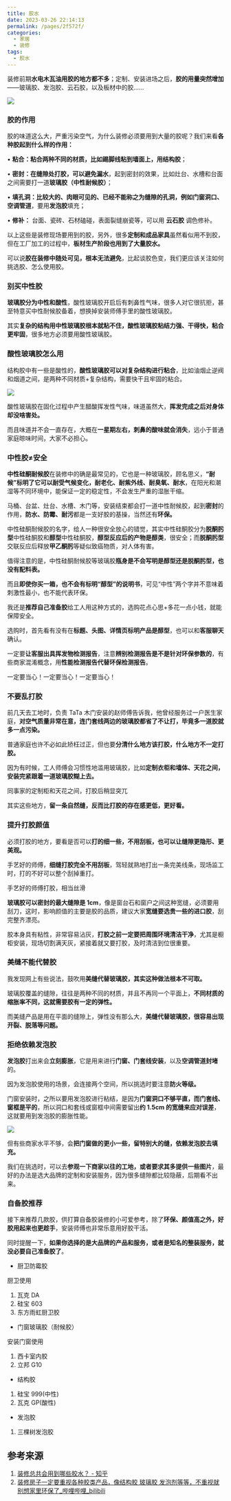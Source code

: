 ```yaml
---
title: 胶水
date: 2023-03-26 22:14:13
permalink: /pages/2f572f/
categories:
  - 家居
  - 装修
tags:
  - 胶水
---
```


装修前期**水电木瓦油用胶的地方都不多**；定制、安装进场之后，**胶的用量突然增加**——玻璃胶、发泡胶、云石胶，以及板材中的胶……

![](https://picx.zhimg.com/v2-fe98fba5d9c41ed5aecbea64abdde37b_r.jpg?source=1940ef5c)

### 胶的作用

胶的味道这么大，严重污染空气，为什么装修必须要用到大量的胶呢？我们来看**各种胶起到什么样的作用：**

• **粘合：**粘合两种不同的材质，比如踢脚线粘到墙面上，用**结构胶**；

• **密封：**在**缝隙处打胶，可以避免漏水**，起到密封的效果，比如灶台、水槽和台面之间需要打一道**玻璃胶（中性耐候胶）**；

• **填孔洞：**比较大的、肉眼可见的、已经不能称之为缝隙的孔洞，例如门窗**洞口、空调管道**，要用**发泡胶**填充；

• **修补：** 台面、瓷砖、石材磕碰，表面裂缝崩瓷等，可以用 **云石胶** 调色修补。

以上这些是装修现场要用到的胶，另外，很多**定制和成品家具**虽然看似用不到胶，但在工厂加工的过程中，**板材生产阶段也用到了大量胶水。**

可以说**胶在装修中随处可见，根本无法避免**，比起谈胶色变，我们更应该关注如何挑选胶、怎么使用胶。

### 别买中性胶

**玻璃胶分为中性和酸性**，酸性玻璃胶开启后有刺鼻性气味，很多人对它很抗拒，甚至特意买中性耐候胶备着，想换掉安装师傅手里的酸性玻璃胶。

其实**复杂的结构用中性玻璃胶根本就粘不住，酸性玻璃胶粘结力强、干得快，粘合更牢固**，很多地方必须要用酸性玻璃胶。

### 酸性玻璃胶怎么用

结构胶中有一些是酸性的，**酸性玻璃胶可以对复杂结构进行粘合**，比如油烟止逆阀和烟道之间，是两种不同材质+复杂结构，需要快干且牢固的粘合。

![](https://picx.zhimg.com/v2-3262ee42b8b2e90fb71a81e530ad6359_r.jpg?source=1940ef5c)

酸性玻璃胶在固化过程中产生醋酸挥发性气味，味道虽然大，**挥发完成之后对身体却没啥害处。**

而且味道并不会一直存在，大概在**一星期左右，刺鼻的酸味就会消失**，远小于普通家庭晾味时间，大家不必担心。

### 中性胶≠安全

**中性硅酮耐候胶**在装修中的确是最常见的，它也是一种玻璃胶，顾名思义，**“耐候”标明了它可以耐受气候变化，耐老化、耐紫外线、耐臭氧、耐水**，在阳光和潮湿等不同环境中，能保证一定的稳定性，不会发生严重的湿胀干缩。

马桶、台盆、灶台、水槽、木门等，安装结束都会打一道中性耐候胶，起到**密封**的作用，**防水、防霉、耐污**都是一支好胶的基操，当然还有**环保。**

中性硅酮耐候胶的名字，给人一种很安全放心的错觉，其实中性硅酮胶分为**脱酮肟型**中性硅酮胶和**醇型**中性硅酮胶，**醇型反应后的产物是醇类**，很安全；而**脱酮肟型**交联反应后释放**甲乙酮肟**等疑似致癌物质，对人体有害。

值得注意的是，中性硅酮耐候胶等玻璃胶**瓶身是不会写明是醇型还是脱酮肟型，也没有配料表。**

而且**即使你买一箱，也不会有标明“醇型”的说明书**，可见“中性”两个字并不意味着刺激性最小，也不能代表环保。

我还是**推荐自己准备胶**给工人用这种方式的，选购花点心思+多花一点小钱，就能保障安全。

选购时，首先看有没有在**标题、头图、详情页标明产品是醇型**，也可以和**客服聊天**确认。

一定要**让客服出具挥发物检测报告**，注意**辨别检测报告是不是针对环保参数的**，有些商家混淆概念，用**性能检测报告代替环保检测报告**。

一定要当心！一定要当心！一定要当心！

### **不要乱打胶**

前几天去工地时，负责 TaTa 木门安装的赵师傅告诉我，他曾经服务过一户医生家庭，**对空气质量非常在意，连门套线两边的玻璃胶都省了不让打，毕竟多一道胶就多一点污染。**

普通家庭也许不必如此矫枉过正，但也要**分清什么地方该打胶，什么地方不一定打胶。**

因为有时候，工人师傅会习惯性地滥用玻璃胶，比如**定制衣柜和墙体、天花之间，安装完紧跟着一道玻璃胶糊上去。**

同事家的定制柜和天花之间，打胶后稍显突兀

其实这些地方，**留一条自然缝，反而比打胶的存在感更低，更好看。**

### **提升打胶颜值**

必须打胶的地方，要看是否可以**打的细一些，不用刮板，也可以让缝隙更隐形、更美观。**

手艺好的师傅，**细缝打胶完全不用刮板**，驾轻就熟地打出一条完美线条，现场监工时，打的不好可以整个刮掉重打。

手艺好的师傅打胶，相当丝滑

**玻璃胶可以密封的最大缝隙是 1cm**，像是窗台石和窗户之间这种宽缝，必须要用刮刀，这时，影响颜值的主要是胶的品质，建议大家**宽缝要选贵一些的进口胶**，刮完整齐漂亮。

胶本身具有粘性，非常容易沾灰，**打胶之前一定要把周围环境清洁干净**，尤其是橱柜安装，现场切割满天灰，紧接着就又要打胶，及时清洁到位很重要。

### 美缝不能代替胶

我发现网上有些说法，鼓吹用**美缝代替玻璃胶，其实这种做法根本不可取。**

玻璃胶覆盖的缝隙，往往是两种不同的材质，并且不再同一个平面上，**不同材质的缩胀率不同，这就需要胶有一定的弹性。**

而美缝产品是用在平面的缝隙上，弹性没有那么大，**美缝代替玻璃胶，很容易出现开裂、脱落等问题。**

### 拒绝依赖发泡胶

**发泡胶**打出来会**立刻膨胀**，它是用来进行**门窗、门套线安装**，以及**空调管道封堵**的。

因为发泡胶使用的场景，会连接两个空间，所以挑选时要注意**防火等级。**

门窗安装时，之所以要用发泡胶进行粘结，是因为**门窗洞口不够平直，而门套线、窗框是平的**，所以洞口和套线或窗框中间需要留出**约 1.5cm 的宽缝来应对误差**，这就要用到发泡胶的膨胀性能。

![](https://pica.zhimg.com/50/v2-50b86a41043619961326e567d77c3f82_720w.jpg?source=1940ef5c)

但有些商家水平不够，会**把门窗做的更小一些，留特别大的缝，依赖发泡胶去填充。**

我们在挑选时，可以去**参观一下商家以往的工地，或者要求其多提供一些图片**，最好的办法是选大品牌的定制和安装服务，因为很多缝隙都比较隐蔽，后期看不出来。

### 自备胶推荐

接下来推荐几款胶，供打算自备胶装修的小可爱参考，除了**环保、颜值高之外，好胶用起来也更趁手**，安装师傅也非常乐意用好胶干活。

同时提醒一下，**如果你选择的是大品牌的产品和服务，或者是知名的整装服务，就没必要自己准备胶了**。

- 厨卫防霉胶

厨卫使用

1. 瓦克 DA
2. 硅宝 603
3. 东方雨虹厨卫胶

- 门窗玻璃胶（耐候胶）

安装门窗使用

1. 西卡室内胶
2. 立邦 G10

- 结构胶

1. 硅宝 999(中性)
2. 瓦克 GP(酸性)

- 发泡胶

1. 三棵树发泡胶

## 参考来源

1. [装修总共会用到哪些胶水？ - 知乎](https://www.zhihu.com/question/65974141/answer/2753685702)
2. [装修房子一定要重视各种胶类产品，像结构胶 玻璃胶 发泡剂等等，不重视就别想家里环保了_哔哩哔哩_bilibili](https://www.bilibili.com/video/BV18j41137qR/?vd_source=f0ec10d1a61ee66ef7bcad42b198b3d5)
